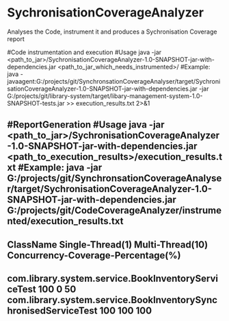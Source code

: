 # SychronisationCoverageAnalyzer
Analyses the Code, instrument it and produces a Sychronisation Coverage report

#Code instrumentation and execution
#Usage
java -jar <path_to_jar>/SychronisationCoverageAnalyzer-1.0-SNAPSHOT-jar-with-dependencies.jar <path_to_jar_which_needs_instrumented>/<jar>
#Example:
 java -javaagent:G:/projects/git/SynchronsationCoverageAnalyser/target/SychronisationCoverageAnalyzer-1.0-SNAPSHOT-jar-with-dependencies.jar -jar G:/projects/git/library-system/target/libary-management-system-1.0-SNAPSHOT-tests.jar >> execution_results.txt 2>&1


#ReportGeneration
#Usage
java -jar <path_to_jar>/SychronisationCoverageAnalyzer-1.0-SNAPSHOT-jar-with-dependencies.jar <path_to_execution_results>/execution_results.txt
#Example:
 java -jar G:/projects/git/SynchronsationCoverageAnalyser/target/SychronisationCoverageAnalyzer-1.0-SNAPSHOT-jar-with-dependencies.jar  G:/projects/git/CodeCoverageAnalyzer/instrumented/execution_results.txt
-----------------------------------------------------------------------------------------------------------------------------------------------
ClassName                                                      Single-Thread(1)       Multi-Thread(10)       Concurrency-Coverage-Percentage(%)
-----------------------------------------------------------------------------------------------------------------------------------------------
com.library.system.service.BookInventoryServiceTest                100                      0                    50
com.library.system.service.BookInventorySynchronisedServiceTest    100                    100                    100
-----------------------------------------------------------------------------------------------------------------------------------------------
